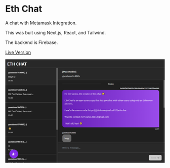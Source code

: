 # Eth Chat

A chat with Metamask Integration.

This was buit using Next.js, React, and Tailwind.

The backend is Firebase.

[Live Version](https://eth-chat.vercel.app/)

![Deploy with Vercel](https://raw.githubusercontent.com/carlos815/eth-chat/main/readme/screenshot.png)


